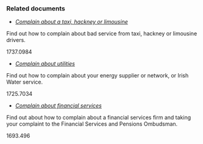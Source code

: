 ###  Related documents

  * [ _Complain about a taxi, hackney or limousine_ ](/en/consumer/how-to-complain/complain-about-taxis-hackneys-limousines/)

Find out how to complain about bad service from taxi, hackney or limousine
drivers.

1737.0984

  * [ _Complain about utilities_ ](/en/consumer/how-to-complain/complain-about-utilities/)

Find out how to complain about your energy supplier or network, or Irish Water
service.

1725.7034

  * [ _Complain about financial services_ ](/en/consumer/how-to-complain/complain-about-financial-services/)

Find out about how to complain about a financial services firm and taking your
complaint to the Financial Services and Pensions Ombudsman.

1693.496
